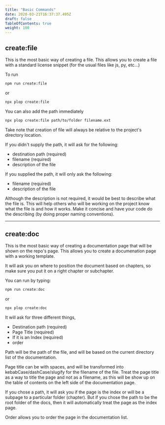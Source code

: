 ```yaml
---
title: "Basic Commands"
date: 2020-03-21T16:37:37.495Z
draft: false
TableOfContents: true
weight: 100
---
```


## create:file

This is the most basic way of creating a file.
This allows you to create a file with a standard license snippet (for the usual files
like js, py, etc...)

To run

```bash
npm run create:file
```

or

```bash
npx plop create:file
```

You can also add the path immediately

```bash
npx plop create:file path/to/folder filename.ext
```

Take note that creation of file will always be relative to the project's directory location.

If you didn't supply the path, it will ask for the following:
- destination path (required)
- filename (required)
- description of the file

If you supplied the path, it will only ask the following:
- filename (required)
- description of the file

Although the description is not required, it would be best to describe what the file is.
This will help others who will be working on the project know what the file is and how it
works. Make it concise and have your code do the describing (by doing proper naming conventions).

* * *

## create:doc

This is the most basic way of creating a documentation page that will be shown on the repo's page.
This allows you to create a documenation page with a working template.

It will ask you on where to position the document based on chapters, so make sure you put it on a right
chapter or subchapter.

You can run by typing:

```bash
npm run create:doc
```

or

```bash
npx plop create:doc
```

It will ask for three different things,

- Destination path (required)
- Page Title (required)
- If it is an Index (required)
- order

Path will be the path of the file, and will be based on the current directory list of the documentation.

Page title can be with spaces, and will be transformed into kebabCase/dashCase/slugify for the filename of the file.
Treat the page title as a way to title the page and not as a filename, as this will be show up on the table of contents
on the left side of the documentation page.

If you chose a path, it will ask you if the page is the index or will be a subpage to a particular folder (chapter).
But if you chose the path to be the root folder of the docs, then it will automatically treat the page as the index page.

Order allows you to order the page in the documentation list.
